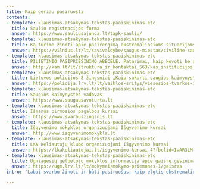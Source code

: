 ```yaml
---
title: Kaip geriau pasiruošti
contents:
- template: klausimas-atsakymas-tekstas-paaiskinimas-etc
  title: Šaulio registracijos forma
  answer: https://www.sauliusajunga.lt/tapk-sauliu/
- template: klausimas-atsakymas-tekstas-paaiskinimas-etc
  title: Ką turime žinoti apie pasirengimą ekstremaliosioms situacijoms ir karo metui
  answer: https://vilnius.lt/lt/savivaldybe/saugus-miestas/civiline-sauga/ka-turime-zinoti-apie-pasirengima-ekstremaliosioms-situacijoms-ir-karo-metui-5/?fbclid=IwAR3PTfD3DqVYzJD26t5XgFKiZuUUlqZKIX6-K_bOgv2CbO7H3FHrt6Soo3o
- template: klausimas-atsakymas-tekstas-paaiskinimas-etc
  title: PILIETINIO PASIPRIEŠINIMO ABĖCĖLĖ. Patarimai, kaip kovoti be ginklų
  answer: http://kam.lt/lt/struktura_ir_kontaktai_563/kas_institucijos_567/mobilizacijos_departamentas_prie_kam/informacija/leidinys_pilietinio_pasipriesinimo_abecele._patarimai_kaip_kovoti_be_ginklu.html?fbclid=IwAR1TAMSo6BshJ1sd_1lrBciq6MPu8IKyjNJnA7ggL-tJ9oiKAYIgA_lgH2k
- template: klausimas-atsakymas-tekstas-paaiskinimas-etc
  title: Lietuvos policijos 8 žingsniai „Kaip sukurti saugios kaimynystės grupę?“
  answer: https://policija.lrv.lt/lt/veiklos-sritys/viesosios-tvarkos-ir-gyventoju-saugumo-uztikrinimas/saugi-kaimynyste/kaip-sukurti-saugios-kaimynystes-grupe
- template: klausimas-atsakymas-tekstas-paaiskinimas-etc
  title: Saugios kaimynystės vadovas
  answer: https://www.saugausavoturta.lt
- template: klausimas-atsakymas-tekstas-paaiskinimas-etc
  title: Išmanūs pirmosios pagalbos kursai
  answer: https://www.svarbuszingsnis.lt
- template: klausimas-atsakymas-tekstas-paaiskinimas-etc
  title: Išgyvenimo mokyklos organizuojami Išgyvenimo kursai
  answer: http://www.isgyvenimomokykla.lt
- template: klausimas-atsakymas-tekstas-paaiskinimas-etc
  title: LKA Keliautojų klubo organizuojami Išgyvenimo kursai
  answer: https://lkakeliautojai.lt/isgyvenimo-kursai-4?fbclid=IwAR3LM-3qxSveNHbFPR2o0g7Mzu29RqZkBfWeWK2KfGZHssebRnrUjdFTPzY
- template: klausimas-atsakymas-tekstas-paaiskinimas-etc
  title: Ugniagesių gelbėtojų mokyklos informacija apie gaisrų gesinimą
  answer: https://ugm.lrv.lt/lt/mokymai/mokymo-priemones-1/gaisras
intro: 'Labai svarbu žinoti ir būti pasiruošus, kaip elgtis ekstremaliose situacijose. '

---
```

